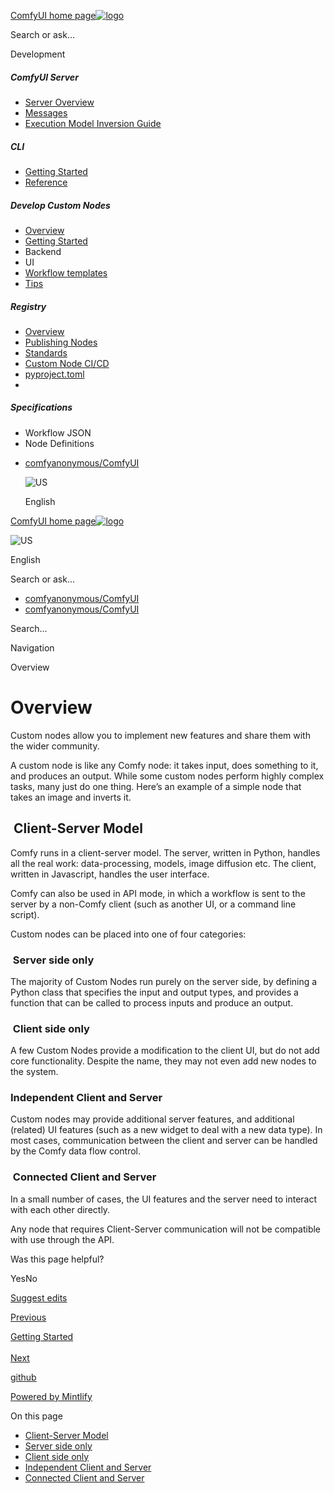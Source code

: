 [ComfyUI home page![logo](https://mintlify.s3.us-west-1.amazonaws.com/dripart/logo.png)](http://docs.comfy.org/)

Search or ask...

Development

##### ComfyUI Server

- [Server Overview](http://docs.comfy.org/essentials/comfyui-server/comms_overview)
- [Messages](http://docs.comfy.org/essentials/comfyui-server/comms_messages)
- [Execution Model Inversion Guide](http://docs.comfy.org/essentials/comfyui-server/execution_model_inversion_guide)

##### CLI

- [Getting Started](http://docs.comfy.org/comfy-cli/getting-started)
- [Reference](http://docs.comfy.org/comfy-cli/reference)

##### Develop Custom Nodes

- [Overview](http://docs.comfy.org/custom-nodes/overview)
- [Getting Started](http://docs.comfy.org/custom-nodes/walkthrough)
- Backend
- UI
- [Workflow templates](http://docs.comfy.org/custom-nodes/workflow_templates)
- [Tips](http://docs.comfy.org/custom-nodes/tips)

##### Registry

- [Overview](http://docs.comfy.org/registry/overview)
- [Publishing Nodes](http://docs.comfy.org/registry/publishing)
- [Standards](http://docs.comfy.org/registry/standards)
- [Custom Node CI/CD](http://docs.comfy.org/registry/cicd)
- [pyproject.toml](http://docs.comfy.org/registry/specifications)
- [](http://docs.comfy.org/)

##### Specifications

- Workflow JSON
- Node Definitions

<!--THE END-->

- [comfyanonymous/ComfyUI](https://github.com/comfyanonymous/ComfyUI)
  
  ![US](https://purecatamphetamine.github.io/country-flag-icons/1x1/US.svg)
  
  English

[ComfyUI home page![logo](https://mintlify.s3.us-west-1.amazonaws.com/dripart/logo.png)](http://docs.comfy.org/)

![US](https://purecatamphetamine.github.io/country-flag-icons/1x1/US.svg)

English

Search or ask...

- [comfyanonymous/ComfyUI](https://github.com/comfyanonymous/ComfyUI)
- [comfyanonymous/ComfyUI](https://github.com/comfyanonymous/ComfyUI)

Search...

Navigation

Overview

# Overview

Custom nodes allow you to implement new features and share them with the wider community.

A custom node is like any Comfy node: it takes input, does something to it, and produces an output. While some custom nodes perform highly complex tasks, many just do one thing. Here’s an example of a simple node that takes an image and inverts it.

## [​](http://docs.comfy.org#client-server-model) Client-Server Model

Comfy runs in a client-server model. The server, written in Python, handles all the real work: data-processing, models, image diffusion etc. The client, written in Javascript, handles the user interface.

Comfy can also be used in API mode, in which a workflow is sent to the server by a non-Comfy client (such as another UI, or a command line script).

Custom nodes can be placed into one of four categories:

### [​](http://docs.comfy.org#server-side-only) Server side only

The majority of Custom Nodes run purely on the server side, by defining a Python class that specifies the input and output types, and provides a function that can be called to process inputs and produce an output.

### [​](http://docs.comfy.org#client-side-only) Client side only

A few Custom Nodes provide a modification to the client UI, but do not add core functionality. Despite the name, they may not even add new nodes to the system.

### [​](http://docs.comfy.org#independent-client-and-server) Independent Client and Server

Custom nodes may provide additional server features, and additional (related) UI features (such as a new widget to deal with a new data type). In most cases, communication between the client and server can be handled by the Comfy data flow control.

### [​](http://docs.comfy.org#connected-client-and-server) Connected Client and Server

In a small number of cases, the UI features and the server need to interact with each other directly.

Any node that requires Client-Server communication will not be compatible with use through the API.

Was this page helpful?

YesNo

[Suggest edits](https://github.com/comfy-org/docs/edit/main/custom-nodes/overview.mdx)

[Previous](http://docs.comfy.org/comfy-cli/reference)

[Getting Started  
\
Next](http://docs.comfy.org/custom-nodes/walkthrough)

[github](https://github.com/comfyanonymous/ComfyUI/)

[Powered by Mintlify](https://mintlify.com/preview-request?utm_campaign=poweredBy&utm_medium=referral&utm_source=docs.comfy.org)

On this page

- [Client-Server Model](http://docs.comfy.org#client-server-model)
- [Server side only](http://docs.comfy.org#server-side-only)
- [Client side only](http://docs.comfy.org#client-side-only)
- [Independent Client and Server](http://docs.comfy.org#independent-client-and-server)
- [Connected Client and Server](http://docs.comfy.org#connected-client-and-server)